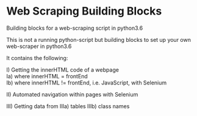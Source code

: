 # Web Scraping Building Blocks
Building blocks for a web-scraping script in python3.6

This is not a running python-script but building blocks to set up your own web-scraper in python3.6

It contains the following:

I) Getting the innerHTML code of a webpage  <br />
  Ia) where innerHTML = frontEnd  <br />
  Ib) where innerHTML != frontEnd, i.e. JavaScript, with Selenium  <br />

II) Automated navigation within pages with Selenium

III) Getting data from 
IIIa) tables 
IIIb) class names
